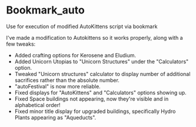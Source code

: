 # Bookmark_auto
Use for execution of modified AutoKittens script via bookmark

I've made a modification to Autokittens so it works properly, along with a few tweaks:
   - Added crafting options for Kerosene and Eludium.
   - Added Unicorn Utopias to "Unicorn Structures" under the "Calculators" option.
   - Tweaked "Unicorn structures" calculator to display number of additional sacrifices rather than the absolute number.
   - "autoFestival" is now more reliable.
   - Fixed displays for "AutoKittens" and "Calculators" options showing up.
   - Fixed Space buildings not appearing, now they're visible and in alphabetical order!
   - Fixed minor title display for upgraded buildings, specifically Hydro Plants appearing as "Aqueducts".
